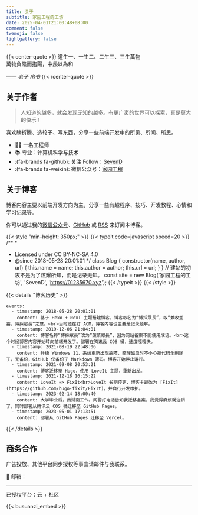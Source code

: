 ```yaml
---
title: 关于
subtitle: 家园工程的工坊
date: 2025-04-01T21:00:48+08:00
comment: false
twemoji: false
lightgallery: false
---
```


{{< center-quote >}}
道生一、一生二、二生三、三生萬物\
萬物負陰而抱陽，中炁以為和

_—— 老子 帛书_
{{< /center-quote >}}

## 关于作者

> 人知道的越多，就会发现无知的越多。有更广袤的世界可以探索，真是莫大的快乐！

喜欢瞎折腾、造轮子、写东西，分享一些前端开发中的所见、所闻、所思。

- 👨‍💻 一名工程师
- 📚 专业：计算机科学与技术
- :(fa-brands fa-github): 关注 Follow：[SevenD](https://github.com/sevend)
- :(fa-brands fa-weixin): 微信公众号：[家园工程]()

## 关于博客

博客内容主要以前端开发方向为主，分享一些有趣程序、技巧、开发教程、心情和学习记录等。

你可以通过我的[微信公众号]( "关注「家园工程」公众号")、[GitHub](https://github.com/sevend "Watch on GitHub") 或 [RSS](http://0123567.xyz/index.xml) 来订阅本博客。

{{< style "min-height: 350px;" >}}
{{< typeit code=javascript speed=20 >}}
/**
 * 
 * Licensed under CC BY-NC-SA 4.0
 * @since 2018-05-28 20:01:01
 */
class Blog {
  constructor(name, author, url) {
    this.name = name;
    this.author = author;
    this.url = url;
  }
}
// 建站的初衷不是为了炫耀所知，而是记录无知。
const site = new Blog('家园工程的工坊', 'SevenD', 'https://01235670.xyz');
{{< /typeit >}}
{{< /style >}}

{{< details "博客历史" >}}
```timeline {reverse=true, animation=true, height="280px"}
events:
  - timestamp: 2018-05-28 20:01:01
    content: 基于 Hexo + NexT 主题搭建博客，博客取名为“博採眾長”，取“兼收並蓄，博採眾長”之意。<br>当时还在打 ACM，博客内容也主要是记录题解。
  - timestamp: 2019-12-06 21:04:01
    content: 博客名称“博採眾長”改为“菠菜眾長”，因为网站备案不能使用成语。<br>这个时候博客内容开始转向前端开发了。部署在腾讯云 COS 桶，速度嘎嘎快。
  - timestamp: 2021-08-19 22:48:06
    content: 升级 Windows 11，系统更新出现故障，整理磁盘时不小心把代码全删除了，无备份，GitHub 仅备份了 Markdown 源码。博客开始停止运行。
  - timestamp: 2021-09-08 20:53:21
    content: 博客迁移至 Hugo，使用 LoveIt 主题，重新出发。
  - timestamp: 2021-12-18 16:15:22
    content: LoveIt => FixIt<br>LoveIt 长期停更，博客主题改为 [FixIt](https://github.com/hugo-fixit/FixIt)，并自行开发维护。
  - timestamp: 2023-02-14 18:00:40
    content: 大学毕业后，出湖南工作。网警打电话告知我迁移备案，我觉得麻烦就注销了，同时部署从腾讯云 COS 桶迁移至 GitHub Pages。
  - timestamp: 2023-05-01 17:13:51
    content: 部署从 GitHub Pages 迁移至 Vercel。
```
{{< /details >}}

## 商务合作

广告投放、其他平台同步授权等事宜请邮件与我联系。

📮 邮箱：

---

已授权平台：云 + 社区

{{< busuanzi_embed >}}

<!-- markdownlint-disable-file -->
